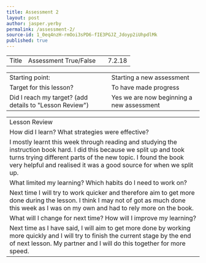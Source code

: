 ```yaml
---
title: Assessment 2
layout: post
author: jasper.yerby
permalink: /assessment-2/
source-id: 1_0eq4nzH-rmOoi3sPD6-fIE3PGJZ_Jdoyp2iUhpdlMk
published: true
---
```

<table>
  <tr>
    <td>Title</td>
    <td>Assessment True/False</td>
    <td></td>
    <td> 7.2.18</td>
  </tr>
</table>


<table>
  <tr>
    <td>Starting point:</td>
    <td>Starting a new assessment </td>
  </tr>
  <tr>
    <td>Target for this lesson?</td>
    <td>To have made progress</td>
  </tr>
  <tr>
    <td>Did I reach my target? 
(add details to "Lesson Review")</td>
    <td>Yes we are now beginning a new assessment </td>
  </tr>
</table>


<table>
  <tr>
    <td>Lesson Review</td>
  </tr>
  <tr>
    <td>How did I learn? What strategies were effective? </td>
  </tr>
  <tr>
    <td>I mostly learnt this week through reading and studying the instruction book hard. I did this because we split up and took turns trying different parts of the new topic. I found the book very helpful and realised it was a good source for when we split up.</td>
  </tr>
  <tr>
    <td>What limited my learning? Which habits do I need to work on? </td>
  </tr>
  <tr>
    <td>Next time I will try to work quicker and therefore aim to get more done during the lesson. I think I may not of got as much done this week as I was on my own and had to rely more on the book.</td>
  </tr>
  <tr>
    <td>What will I change for next time? How will I improve my learning?</td>
  </tr>
  <tr>
    <td>Next time as I have said, I will aim to get more done by working more quickly and I will try to finish the current stage by the end of next lesson. My partner and I will do this together for more speed.</td>
  </tr>
</table>


